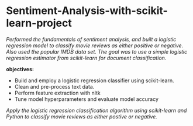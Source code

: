 # Sentiment-Analysis-with-scikit-learn-project 

*Performed the fundamentals of sentiment analysis, and built a logistic regression model to 
classify movie reviews as either positive or negative. Also used the popular IMDB data set. 
The goal was to use a simple logistic regression estimator from scikit-learn for document classification.*

**objectives:**

- Build and employ a logistic regression classifier using scikit-learn.
- Clean and pre-process text data.
- Perform feature extraction with nltk
- Tune model hyperparameters and evaluate model accuracy

*Apply the logistic regression classification algorithm using scikit-learn and 
Python to classify movie reviews as either postive or negative.*
